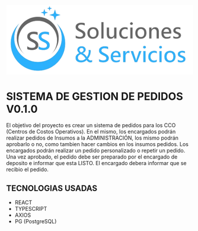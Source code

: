 
![alt text](https://raw.githubusercontent.com/LucasMacchi/SGP-SS/refs/heads/main/public/logo_big.webp)
# SISTEMA DE GESTION DE PEDIDOS V0.1.0

El objetivo del proyecto es crear un sistema de pedidos para los CCO (Centros de Costos Operativos). En el mismo, los encargados podrán realizar pedidos de Insumos a la ADMINISTRACIÓN, los mismo podrán aprobarlo o no, como tambien hacer cambios en los insumos pedidos. 
Los encargados podrán realizar un pedido personalizado o repetir un pedido.
Una vez aprobado, el pedido debe ser preparado por el encargado de deposito e informar que esta LISTO. El encargado debera informar que se recibio el pedido.

## TECNOLOGIAS USADAS
- REACT
- TYPESCRIPT
- AXIOS
- PG (PostgreSQL)
